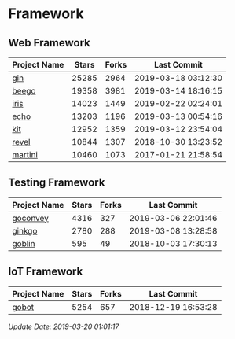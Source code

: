 # Framework

## Web Framework

| Project Name | Stars | Forks | Last Commit |
| ------------ | ----- | ----- | ----------- |
| [gin](https://github.com/gin-gonic/gin) | 25285 | 2964 | 2019-03-18 03:12:30 |
| [beego](https://github.com/astaxie/beego) | 19358 | 3981 | 2019-03-14 18:16:15 |
| [iris](https://github.com/kataras/iris) | 14023 | 1449 | 2019-02-22 02:24:01 |
| [echo](https://github.com/labstack/echo) | 13203 | 1196 | 2019-03-13 00:54:16 |
| [kit](https://github.com/go-kit/kit) | 12952 | 1359 | 2019-03-12 23:54:04 |
| [revel](https://github.com/revel/revel) | 10844 | 1307 | 2018-10-30 13:23:52 |
| [martini](https://github.com/go-martini/martini) | 10460 | 1073 | 2017-01-21 21:58:54 |

## Testing Framework

| Project Name | Stars | Forks | Last Commit |
| ------------ | ----- | ----- | ----------- |
| [goconvey](https://github.com/smartystreets/goconvey) | 4316 | 327 | 2019-03-06 22:01:46 |
| [ginkgo](https://github.com/onsi/ginkgo) | 2780 | 288 | 2019-03-08 13:28:58 |
| [goblin](https://github.com/franela/goblin) | 595 | 49 | 2018-10-03 17:30:13 |

## IoT Framework

| Project Name | Stars | Forks | Last Commit |
| ------------ | ----- | ----- | ----------- |
| [gobot](https://github.com/hybridgroup/gobot) | 5254 | 657 | 2018-12-19 16:53:28 |

*Update Date: 2019-03-20 01:01:17*